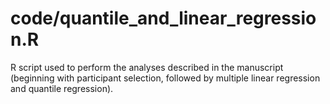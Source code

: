 # code/quantile_and_linear_regression.R
R script used to perform the analyses described in the manuscript (beginning with participant selection, followed by multiple linear regression and quantile regression).
